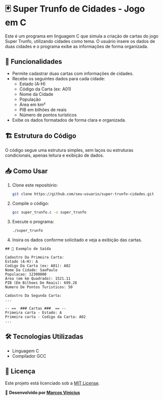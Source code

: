 # 🃏 Super Trunfo de Cidades - Jogo em C

Este é um programa em linguagem C que simula a criação de cartas do jogo Super Trunfo, utilizando cidades como tema. O usuário insere os dados de duas cidades e o programa exibe as informações de forma organizada.

## 📌 Funcionalidades
- Permite cadastrar duas cartas com informações de cidades.
- Recebe os seguintes dados para cada cidade:
  - Estado (A-H)
  - Código da Carta (ex: A01)
  - Nome da Cidade
  - População
  - Área em km²
  - PIB em bilhões de reais
  - Número de pontos turísticos
- Exibe os dados formatados de forma clara e organizada.

## 🏗️ Estrutura do Código
O código segue uma estrutura simples, sem laços ou estruturas condicionais, apenas leitura e exibição de dados.

## 📥 Como Usar
1. Clone este repositório:
   ```sh
   git clone https://github.com/seu-usuario/super-trunfo-cidades.git
   ```
2. Compile o código:
   ```sh
   gcc super_trunfo.c -o super_trunfo
   ```
3. Execute o programa:
   ```sh
   ./super_trunfo
   ```
4. Insira os dados conforme solicitado e veja a exibição das cartas.
```
## 📸 Exemplo de Saída

Cadastro Da Primeira Carta:
Estado (A-H): A
Codigo Da Carta (ex: A01): A02
Nome Da Cidade: SaoPaulo
Populacao: 12300000
Área (em km Quadrado): 1521.11
PIB (Em Bilhoes De Reais): 699.28
Numero De Pontos Turisticos: 50

Cadastro Da Segunda Carta:
...

-- ==  ### Cartas ###  == --
Primeira carta - Estado: A
Primeira carta - Codigo da Carta: A02
...
```

## 🛠️ Tecnologias Utilizadas
- Linguagem C
- Compilador GCC

## 📜 Licença
Este projeto está licenciado sob a [MIT License](LICENSE).

🚀 **Desenvolvido por [Marcos Vinicius](https://github.com/Marcos-VPS97/)**

